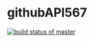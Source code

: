 # githubAPI567


[![build status of master](https://travis-ci.org/gracemiguel/githubAPI567.svg?branch=master)](https://travis-ci.org/gracemiguel/TgithubAPI567)
